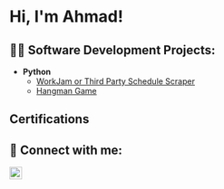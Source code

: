 <h1>Hi, I'm Ahmad! <br/>

<h2>👨‍💻 Software Development Projects:</h2>

- <b>Python</b>
  - [WorkJam or Third Party Schedule Scraper](https://github.com/ahmad38sal/ScheduleScraper)
  - [Hangman Game](https://github.com/ahmad38sal/hangman)
  
<h2>Certifications<h2>

<h2> 🤳 Connect with me:</h2>

[<img align="left" alt="JoshMadakor | LinkedIn" width="22px" src="https://cdn.jsdelivr.net/npm/simple-icons@v3/icons/linkedin.svg" />][linkedin]

[linkedin]: https://linkedin.com/in/ahmad

<!--
**ahmad38sal/ahmad38sal** is a ✨ _special_ ✨ repository because its `README.md` (this file) appears on your GitHub profile.

Here are some ideas to get you started:

- 🔭 I’m currently working on ...
- 🌱 I’m currently learning ...
- 👯 I’m looking to collaborate on ...
- 🤔 I’m looking for help with ...
- 💬 Ask me about ...
- 📫 How to reach me: ...
- 😄 Pronouns: ...
- ⚡ Fun fact: ...
-->
